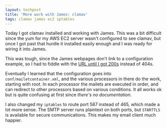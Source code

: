 ```yaml
---
layout: techpost
title: 'More work with James: clamav'
tags: clamav james ec2 iptables
---
```


Today I got clamav installed and working with James. This was a bit difficult since the yum for my AWS EC2 server wasn't configured to see clamav, but once I got past that hurdle it installed easily enough and I was ready for wiring it into James.

This was tough, since the James webpages don't link to a configuration example, so I had to fiddle with the [URL until I got 200s](https://svn.apache.org/repos/asf/james/server/tags/james-server-3.0-beta1/container-spring/src/main/config/examples/) instead of 404s.

Eventually I learned that the configuration goes into `conf/mailetcontainer.xml`, and the various processors in there do the work, starting with root. In each processor the mailets are executed in order, and can redirect to other processors based on various conditions. It all works ok but is quite confusing at first since _there's no documentation_.

I also changed my `iptables` to route port 587 instead of 465, which made a lot more sense. The SMTP server runs plaintext on both ports, but `STARTTLS` is available for secure communications. This makes my email client much happier.
